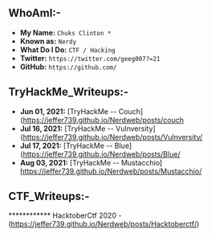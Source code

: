 
## WhoAmI:-


- **My Name:**    `Chuks Clinton *`
- **Known as:**   `Nerdy`
- **What Do I Do:**  `CTF / Hacking`
- **Twitter:**    `https://twitter.com/geeg007?=21`
- **GitHub:**     `https://github.com/`


## **TryHackMe_Writeups:-**
- **Jun 01, 2021:** [TryHackMe -- Couch] (https://jeffer739.github.io/Nerdweb/posts/couch
- **Jul 16, 2021:** [TryHackMe -- Vulnversity] (https://jeffer739.github.io/Nerdweb/posts/Vulnversity/
- **Jul 17, 2021:** [TryHackMe -- Blue] (https://jeffer739.github.io/Nerdweb/posts/Blue/
- **Aug 03, 2021:** [TryHackMe -- Mustacchio] https://jeffer739.github.io/Nerdweb/posts/Mustacchio/


## **CTF_Writeups:-** 
************  HacktoberCtf 2020 - (https://jeffer739.github.io/Nerdweb/posts/Hacktoberctf/) 
